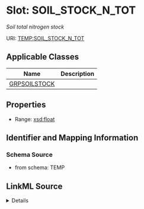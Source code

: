# Slot: SOIL_STOCK_N_TOT
_Soil total nitrogen stock_


URI: [TEMP:SOIL_STOCK_N_TOT](https://example.org/TEMP/SOIL_STOCK_N_TOT)



<!-- no inheritance hierarchy -->




## Applicable Classes

| Name | Description |
| --- | --- |
[GRPSOILSTOCK](GRPSOILSTOCK.md) | 






## Properties

* Range: [xsd:float](xsd:float)







## Identifier and Mapping Information







### Schema Source


* from schema: TEMP




## LinkML Source

<details>
```yaml
name: SOIL_STOCK_N_TOT
description: Soil total nitrogen stock
from_schema: TEMP
rank: 1000
alias: SOIL_STOCK_N_TOT
domain_of:
- GRP_SOIL_STOCK
range: float
unit:
  symbol: g N m-2

```
</details>